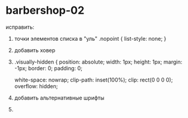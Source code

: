 # barbershop-02

исправить:

1. точки элементов списка в "уль"
   .nopoint {
   list-style: none;
   }
2. добавить ховер
3. .visually-hidden {
   position: absolute;
   width: 1px;
   height: 1px;
   margin: -1px;
   border: 0;
   padding: 0;

   white-space: nowrap;
   clip-path: inset(100%);
   clip: rect(0 0 0 0);
   overflow: hidden;

4. добавить альтернативные шрифты
5.
